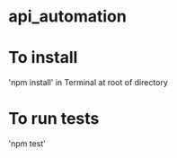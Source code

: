 # api_automation

# To install 

'npm install' in Terminal at root of directory

# To run tests 

'npm test' 


